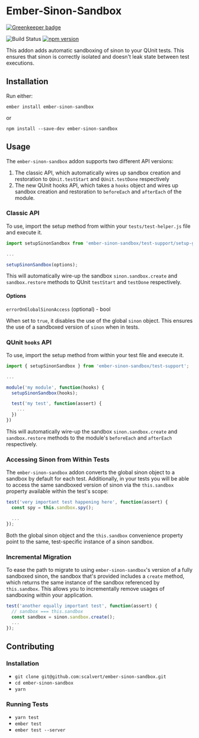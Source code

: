 # Ember-Sinon-Sandbox

[![Greenkeeper badge](https://badges.greenkeeper.io/scalvert/ember-sinon-sandbox.svg)](https://greenkeeper.io/)

![Build Status](https://api.travis-ci.org/scalvert/ember-sinon-sandbox.svg?branch=master)
[![npm version](https://badge.fury.io/js/ember-sinon-sandbox.svg)](https://badge.fury.io/js/ember-sinon-sandbox)

This addon adds automatic sandboxing of sinon to your QUnit tests. This ensures that sinon is correctly isolated and doesn't leak state between test executions.

## Installation

Run either:

```
ember install ember-sinon-sandbox
```

or

```
npm install --save-dev ember-sinon-sandbox
```

## Usage

The `ember-sinon-sandbox` addon supports two different API versions:

1. The classic API, which automatically wires up sandbox creation and restoration to `QUnit.testStart` and `QUnit.testDone` respectively
1. The new QUnit hooks API, which takes a `hooks` object and wires up sandbox creation and restoration to `beforeEach` and `afterEach` of the module.

### Classic API

To use, import the setup method from within your `tests/test-helper.js` file and execute it.

```js
import setupSinonSandbox from 'ember-sinon-sandbox/test-support/setup-global-sinon-sandbox';

...

setupSinonSandbox(options);
```

This will automatically wire-up the sandbox `sinon.sandbox.create` and `sandbox.restore` methods to QUnit `testStart` and `testDone` respectively.

#### Options

`errorOnGlobalSinonAccess` (optional) - bool

When set to `true`, it disables the use of the global `sinon` object. This ensures the use of a sandboxed version of `sinon` when in tests. 

### QUnit `hooks` API

To use, import the setup method from within your test file and execute it.

```js
import { setupSinonSandbox } from 'ember-sinon-sandbox/test-support';

...

module('my module', function(hooks) {
  setupSinonSandbox(hooks);

  test('my test', function(assert) {
    ...
  })
})
```

This will automatically wire-up the sandbox `sinon.sandbox.create` and `sandbox.restore` methods to the module's `beforeEach` and `afterEach` respectively.

### Accessing Sinon from Within Tests

The `ember-sinon-sandbox` addon converts the global sinon object to a sandbox by default for each test. Additionally, in your tests you will be able to access the same sandboxed version of sinon via the `this.sandbox` property available within the test's scope:

```js
test('very important test happening here', function(assert) {
  const spy = this.sandbox.spy();

  ...
});
```

Both the global sinon object and the `this.sandbox` convenience property point to the same, test-specific instance of a sinon sandbox.

### Incremental Migration

To ease the path to migrate to using `ember-sinon-sandbox`'s version of a fully sandboxed sinon, the sandbox that's provided includes a `create` method, which returns the same instance of the sandbox referenced by `this.sandbox`. This allows you to incrementally remove usages of sandboxing within your application.

```js
test('another equally important test', function(assert) {
  // sandbox === this.sandbox
  const sandbox = sinon.sandbox.create();
  ...
});
```

## Contributing

### Installation

* `git clone git@github.com:scalvert/ember-sinon-sandbox.git`
* `cd ember-sinon-sandbox`
* `yarn`

### Running Tests

* `yarn test`
* `ember test`
* `ember test --server`

